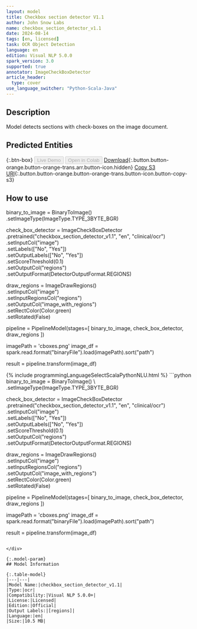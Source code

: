 ```yaml
---
layout: model
title: Checkbox section detector V1.1
author: John Snow Labs
name: checkbox_section_detector_v1.1
date: 2024-08-14
tags: [en, licensed]
task: OCR Object Detection
language: en
edition: Visual NLP 5.0.0
spark_version: 3.0
supported: true
annotator: ImageCheckBoxDetector
article_header:
  type: cover
use_language_switcher: "Python-Scala-Java"
---
```


## Description

Model detects  sections with check-boxes on the image document.

## Predicted Entities



{:.btn-box}
<button class="button button-orange" disabled>Live Demo</button>
<button class="button button-orange" disabled>Open in Colab</button>
[Download](https://s3.amazonaws.com/auxdata.johnsnowlabs.com/clinical/ocr/checkbox_section_detector_v1.1_en_5.0.0_3.0_1723631884858.zip){:.button.button-orange.button-orange-trans.arr.button-icon.hidden}
[Copy S3 URI](s3://auxdata.johnsnowlabs.com/clinical/ocr/checkbox_section_detector_v1.1_en_5.0.0_3.0_1723631884858.zip){:.button.button-orange.button-orange-trans.button-icon.button-copy-s3}

## How to use

binary_to_image = BinaryToImage() \
    .setImageType(ImageType.TYPE_3BYTE_BGR)

check_box_detector = ImageCheckBoxDetector \
    .pretrained("checkbox_section_detector_v1.1", "en", "clinical/ocr") \
    .setInputCol("image") \
    .setLabels(["No", "Yes"]) \
    .setOutputLabels(["No", "Yes"]) \
    .setScoreThreshold(0.1) \
    .setOutputCol("regions") \
    .setOutputFormat(DetectorOutputFormat.REGIONS)

draw_regions = ImageDrawRegions() \
    .setInputCol("image") \
    .setInputRegionsCol("regions") \
    .setOutputCol("image_with_regions") \
    .setRectColor(Color.green) \
    .setRotated(False)

pipeline = PipelineModel(stages=[
    binary_to_image,
    check_box_detector,
    draw_regions
])

imagePath = 'cboxes.png'
image_df = spark.read.format("binaryFile").load(imagePath).sort("path")

result = pipeline.transform(image_df)

<div class="tabs-box" markdown="1">
{% include programmingLanguageSelectScalaPythonNLU.html %}
```python
binary_to_image = BinaryToImage() \
    .setImageType(ImageType.TYPE_3BYTE_BGR)

check_box_detector = ImageCheckBoxDetector \
    .pretrained("checkbox_section_detector_v1.1", "en", "clinical/ocr") \
    .setInputCol("image") \
    .setLabels(["No", "Yes"]) \
    .setOutputLabels(["No", "Yes"]) \
    .setScoreThreshold(0.1) \
    .setOutputCol("regions") \
    .setOutputFormat(DetectorOutputFormat.REGIONS)

draw_regions = ImageDrawRegions() \
    .setInputCol("image") \
    .setInputRegionsCol("regions") \
    .setOutputCol("image_with_regions") \
    .setRectColor(Color.green) \
    .setRotated(False)

pipeline = PipelineModel(stages=[
    binary_to_image,
    check_box_detector,
    draw_regions
])

imagePath = 'cboxes.png'
image_df = spark.read.format("binaryFile").load(imagePath).sort("path")

result = pipeline.transform(image_df)
```

</div>

{:.model-param}
## Model Information

{:.table-model}
|---|---|
|Model Name:|checkbox_section_detector_v1.1|
|Type:|ocr|
|Compatibility:|Visual NLP 5.0.0+|
|License:|Licensed|
|Edition:|Official|
|Output Labels:|[regions]|
|Language:|en|
|Size:|10.5 MB|